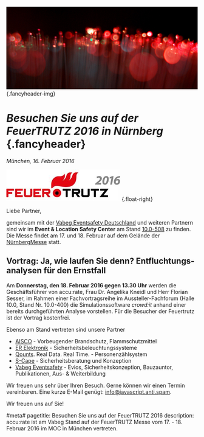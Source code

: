 ![](/img/accurate-bild-start.jpg) {.fancyheader-img}
# *Besuchen Sie uns auf der FeuerTRUTZ&nbsp;2016 in Nürnberg* {.fancyheader}

*München, 16. Februar 2016*

[![FeuerTRUTZ Logo](/img/associates/feuertrutz.jpg)](http://www.feuertrutz-katalog.de/de/accu-rate-GmbH-Institute-for-Crowd-Simulation,c368028 "accu:rate auf der FeuerTRUTZ") {.float-right}

Liebe Partner,

gemeinsam mit der [Vabeg Eventsafety Deutschland](http://www.vabeg.de) und weiteren Partnern sind wir im **Event & Location Safety Center** am Stand [10.0-508](http://www.feuertrutz-katalog.de/documents/H10.0.pdf) zu finden. Die Messe findet am 17. und 18. Februar auf dem Gelände der [NürnbergMesse](https://www.nuernbergmesse.de/) statt.

## Vortrag: Ja, wie laufen Sie denn? Entfluchtungs&shy;analysen für den Ernstfall

Am **Donnerstag, den 18. Februar 2016 gegen 13.30 Uhr** werden die Geschäftsführer von accu:rate, Frau Dr. Angelika Kneidl und Herr Florian Sesser, im Rahmen einer Fachvortragsreihe im Aussteller-Fachforum (Halle 10.0, Stand Nr. 10.0-400) die Simulationssoftware *crowd:it* anhand einer bereits durchgeführten Analyse vorstellen.
Für die Besucher der Feuertrutz ist der Vortrag kostenfrei.

Ebenso am Stand vertreten sind unsere Partner

- [AISCO](http://www.aisco.de/) - Vorbeugender Brandschutz, Flammschutzmittel
- [ER Elektronik](http://www.er-elektronik.de/home/) - Sicherheitsbeleuchtungssysteme
- [Qounts](http://www.qounts.com/). Real Data. Real Time. - Personenzählsystem
- [S-Cape](http://s-cape.jimdo.com/) - Sicherheitsberatung und Konzeption 
- [Vabeg Eventsafety](http://www.vabeg.com/) - Evios, Sicherheitskonzeption, Bauzauntor, Publikationen, Aus- & Weiterbildung

Wir freuen uns sehr über Ihren Besuch. Gerne können wir einen Termin vereinbaren. Eine kurze E-Mail genügt:
<span class="mailadresse" data-to="info">info@javascript.anti.spam</span>.

Wir freuen uns auf Sie!



#meta#
pagetitle: Besuchen Sie uns auf der FeuerTRUTZ 2016
description: accu:rate ist am Vabeg Stand auf der FeuerTRUTZ Messe vom 17. - 18. Februar 2016 im MOC in München vertreten.



